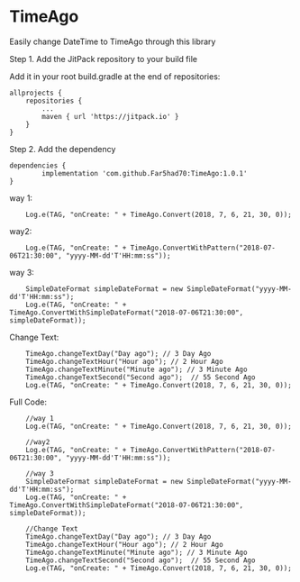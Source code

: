 # TimeAgo
Easily change DateTime to TimeAgo through this library

Step 1. Add the JitPack repository to your build file

Add it in your root build.gradle at the end of repositories:


	allprojects {
		repositories {
			...
			maven { url 'https://jitpack.io' }
		}
	}
  
  
Step 2. Add the dependency


	dependencies {
	        implementation 'com.github.Far5had70:TimeAgo:1.0.1'
	}
  
way 1:
  
  
        Log.e(TAG, "onCreate: " + TimeAgo.Convert(2018, 7, 6, 21, 30, 0));


way2:


        Log.e(TAG, "onCreate: " + TimeAgo.ConvertWithPattern("2018-07-06T21:30:00", "yyyy-MM-dd'T'HH:mm:ss"));


way 3:


        SimpleDateFormat simpleDateFormat = new SimpleDateFormat("yyyy-MM-dd'T'HH:mm:ss");
        Log.e(TAG, "onCreate: " + TimeAgo.ConvertWithSimpleDateFormat("2018-07-06T21:30:00", simpleDateFormat));


Change Text:


        TimeAgo.changeTextDay("Day ago"); // 3 Day Ago
        TimeAgo.changeTextHour("Hour ago"); // 2 Hour Ago
        TimeAgo.changeTextMinute("Minute ago"); // 3 Minute Ago
        TimeAgo.changeTextSecond("Second ago");  // 55 Second Ago
        Log.e(TAG, "onCreate: " + TimeAgo.Convert(2018, 7, 6, 21, 30, 0));


Full Code:


        //way 1
        Log.e(TAG, "onCreate: " + TimeAgo.Convert(2018, 7, 6, 21, 30, 0));

        //way2
        Log.e(TAG, "onCreate: " + TimeAgo.ConvertWithPattern("2018-07-06T21:30:00", "yyyy-MM-dd'T'HH:mm:ss"));

        //way 3
        SimpleDateFormat simpleDateFormat = new SimpleDateFormat("yyyy-MM-dd'T'HH:mm:ss");
        Log.e(TAG, "onCreate: " + TimeAgo.ConvertWithSimpleDateFormat("2018-07-06T21:30:00", simpleDateFormat));

        //Change Text
        TimeAgo.changeTextDay("Day ago"); // 3 Day Ago
        TimeAgo.changeTextHour("Hour ago"); // 2 Hour Ago
        TimeAgo.changeTextMinute("Minute ago"); // 3 Minute Ago
        TimeAgo.changeTextSecond("Second ago");  // 55 Second Ago
        Log.e(TAG, "onCreate: " + TimeAgo.Convert(2018, 7, 6, 21, 30, 0));
        
        



